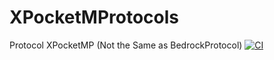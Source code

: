 # XPocketMProtocols
Protocol XPocketMP (Not the Same as BedrockProtocol)
[![CI](https://github.com/xpocketmc/XPocketMProtocols/actions/workflows/ci.yml/badge.svg)](https://github.com/xpocketmc/XPocketMProtocols/actions/workflows/ci.yml)
